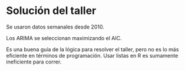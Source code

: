 # Solución del taller
Se usaron datos semanales desde 2010.

Los ARIMA se seleccionan maximizando el AIC. 

Es una buena guía de la lógica para resolver el taller, pero no es lo más eficiente en términos de programación. Usar listas en R es sumamente ineficiente para correr.
